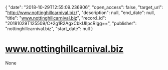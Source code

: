 {
  "date": "2018-10-29T12:55:09.236906", 
  "open_access": false, 
  "target_url": "http://www.nottinghillcarnival.biz/", 
  "description": null, 
  "end_date": null, 
  "title": "www.nottinghillcarnival.biz", 
  "record_id": "20181029T125509/C+2g1R2AgxCbkUIIpcRIgg==", 
  "publisher": "nottinghillcarnival.biz", 
  "start_date": null
}

# www.nottinghillcarnival.biz

None